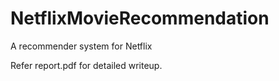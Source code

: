 # NetflixMovieRecommendation
A recommender system for Netflix

Refer report.pdf for detailed writeup.
